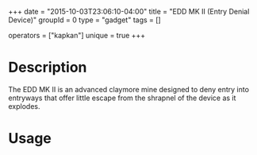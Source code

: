 +++
date = "2015-10-03T23:06:10-04:00"
title = "EDD MK II (Entry Denial Device)"
groupId = 0
type = "gadget"
tags = []

operators = ["kapkan"]
unique = true
+++

# Description

The EDD MK II is an advanced claymore mine designed to deny entry into entryways that offer little escape from the shrapnel of the device as it explodes.

# Usage
